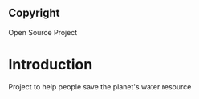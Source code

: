 ## Copyright  
Open Source Project  

# Introduction   
Project to help people save the planet's water resource  